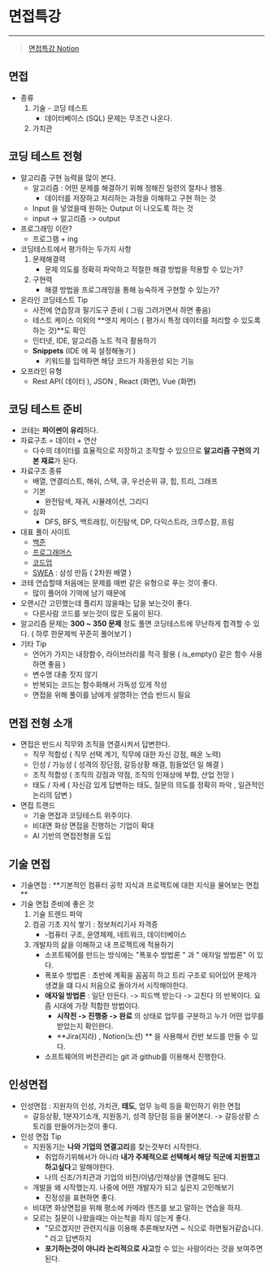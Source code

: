 # 면접특강

---

>[면접특강 Notion](https://www.notion.so/AI-14-0989b3a021394e58a3e22d497ec4e964?v=78642829e994437f8b519e16ac33daa7)

## 면접

- 종류
  1. 기술 - 코딩 테스트 
     - 데이터베이스 (SQL) 문제는 무조건 나온다. 
  2. 가치관

## 코딩 테스트 전형

- 알고리즘 구현 능력을 많이 본다. 
  - 알고리즘 : 어떤 문제를 해결하기 위해 정해진 일련의 절차나 행동. 
    - 데이터를 저장하고 처리하는 과정을 이해하고 구현 하는 것 
  - Input 을 넣었을때 원하는 Output 이 나오도록 하는 것 
  - input -> 알고리즘 -> output
- 프로그래밍 이란?
  - 프로그램 + ing 
- 코딩테스트에서 평가하는 두가지 사항
  1. 문제해결력
     - 문제 의도를 정확히 파악하고 적절한 해결 방법을 적용할 수 있는가?
  2. 구현력
     - 해결 방법을 프로그래밍을 통해 능숙하게 구현할 수 있는가?
- 온라인 코딩테스트 Tip
  - 사전에 연습장과 필기도구 준비 ( 그림 그려가면서 하면 좋음)
  - 테스트 케이스 이외의 **엣지 케이스 ( 평가시 특정 데이터를 처리할 수 있도록 하는 것)**도 확인 
  - 인터넷, IDE, 알고리즘 노트 적극 활용하기 
  - **Snippets** (IDE 에 꼭 설정해놓기 )
    - 키워드를 입력하면 해당 코드가 자동완성 되는 기능
- 오프라인 유형
  - Rest API( 데이터 ), JSON , React (화면), Vue (화면)

## 코딩 테스트 준비

- 코테는 **파이썬이 유리**하다. 
- 자료구조 = 데이터 + 연산 
  - 다수의 데이터를 효율적으로 저장하고 조작할 수 있으므로 **알고리즘 구현의 기본 재료**가 된다. 
- 자료구조 종류
  - 배열, 연결리스트, 해쉬, 스택, 큐, 우선순위 큐, 힙, 트리, 그래프
  - 기본
    - 완전탐색, 재귀, 시뮬레이션, 그리디
  - 심화
    - DFS, BFS, 백트래킹, 이진탐색, DP, 다익스트라, 크루스칼, 프림 
- 대표 풀이 사이트 
  - [백준](https://www.acmicpc.net/)
  - [프로그래머스](https://programmers.co.kr/)
  - [코드업](https://codeup.kr/)
  - [SWEA](https://swexpertacademy.com/main/main.do) : 삼성 만듬 ( 2차원 배열 )
- 코테 연습할때 처음에는 문제를 매번 같은 유형으로 푸는 것이 좋다.
  - 많이 풀어야 기억에 남기 때문에
- 오랜시간 고민했는데 플리지 않을때는 답을 보는것이 좋다. 
  - 다른사람 코드를 보는것이 많은 도움이 된다. 
- 알고리즘 문제는 **300 ~ 350 문제** 정도 풀면 코딩테스트에 무난하게 합격할 수 있다. ( 하루 한문제씩 꾸준히 풀어보기 )
- 기타 Tip
  - 언어가 가지는 내장함수, 라이브러리를 적극 활용 ( is_empty() 같은 함수 사용하면 좋음 )
  - 변수명 대충 짓지 않기
  - 반복되는 코드는 함수화해서 가독성 있게 작성
  - 면접을 위해 풀이를 남에게 설명하는 연습 반드시 필요

## 면접 전형 소개

- 면접은 반드시 직무와 조직을 연결시켜서 답변한다. 
  - 직무 적합성 ( 직무 선택 계기, 직무에 대한 자신 강점, 해온 노력)
  - 인성 / 가능성 ( 성격의 장단점, 갈등상황 해결, 힘들었던 일 해결 )
  - 조직 적합성 ( 조직의 강점과 약점, 조직의 인재상에 부합, 산업 전망 )
  - 태도 / 자세 ( 자신감 있게 답변하는 태도, 질문의 의도를 정확히 파악 , 일관적인 논리의 답변 ) 
- 면접 트랜드
  - 기술 면접과 코딩테스트 위주이다. 
  - 비대면 화상 면접을 진행하는 기업이 확대
  - AI 기반의 면접전형을 도입 

## 기술 면접

- 기술면접 : **기본적인 컴퓨터 공학 지식과 프로젝트에 대한 지식을 물어보는 면접 **
- 기술 면접 준비에 좋은 것
  1. 기술 트렌드 파악
  2. 컴공 기초 지식 쌓기 : 정보처리기사 자격증
     - -컴퓨터 구조, 운영체제, 네트워크, 데이터베이스 
  3. 개발자의 삶을 이해하고 내 프로젝트에 적용하기 
     - 소프트웨어를 만드는 방식에는 "폭포수 방법론 " 과 " 애자일 방법론" 이 있다. 
     - 폭포수 방법론 : 초반에 계획을 꼼꼼히 하고 트리 구조로 되어있어 문제가 생겼을 떄 다시 처음으로 돌아가서 시작해야한다. 
     - **애자일 방법론** : 일단 만든다. -> 피드백 받는다 -> 고친다 의 반복이다. 요즘 시대에 가장 적합한 방법이다. 
       - **시작전 -> 진행중 -> 완료** 의 상태로 업무를 구분하고 누가 어떤 업무를 받았는지 확인한다. 
       - **Jira(지라) , Notion(노션) ** 을 사용해서 칸반 보드를 만들 수 있다. 
     - 소프트웨어의 버전관리는 git 과 github를 이용해서 진행한다. 

## 인성면접 

- 인성면접 : 지원자의 인성, 가치관, **태도**, 업무 능력 등을 확인하기 위한 면접
  - 갈등상황, 1분자기소개, 지원동기, 성격 장단점 등을 물어본다. -> 갈등상황 스토리를 만들어가는것이 좋다. 
- 인성 면접 Tip
  - 지원동기는 **나와 기업의 연결고리**를 찾는것부터 시작한다. 
    - 취업하기위해서가 아니라 **내가 주체적으로 선택해서 해당 직군에 지원했고 하고싶다**고 말해야한다. 
    - 나의 신조/가치관과 기업의 비전/이념/인재상을 연결해도 된다. 
  - 개발을 왜 시작했는지. 나중에 어떤 개발자가 되고 싶은지 고민해보기 
    - 진정성을 표현하면 좋다. 
  - 비대면 화상면접을 위해 평소에 카메라 렌즈를 보고 말하는 연습을 하자. 
  - 모르는 질문이 나왔을때는 아는척을 하지 않는게 좋다. 
    - "모르겠지만 관련지식을 이용해 추론해보자면 ~ 식으로 하면될거같습니다. " 라고 답변하지 
    - **포기하는것이 아니라 논리적으로 사고**할 수 있는 사람이라는 것을 보여주면 된다. 
